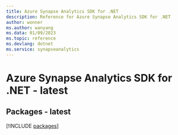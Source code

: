 ```yaml
---
title: Azure Synapse Analytics SDK for .NET
description: Reference for Azure Synapse Analytics SDK for .NET
author: wonner
ms.author: wanyang
ms.data: 01/09/2023
ms.topic: reference
ms.devlang: dotnet
ms.service: synapseanalytics
---
```

# Azure Synapse Analytics SDK for .NET - latest
## Packages - latest
[!INCLUDE [packages](synapse-analytics-index.md)]
